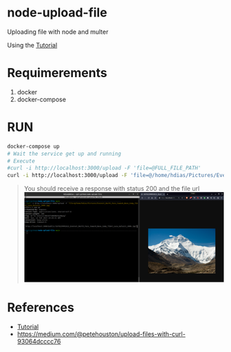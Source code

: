 # node-upload-file
Uploading file with node and multer

Using the [Tutorial](https://www.youtube.com/watch?v=o5JoNi8z6q0)

# Requimerements
1. docker
2. docker-compose

# RUN
```sh
docker-compose up
# Wait the service get up and running
# Execute
#curl -i http://localhost:3000/upload -F 'file=@FULL_FILE_PATH'
curl -i http://localhost:3000/upload -F 'file=@/home/hdias/Pictures/Everest_North_Face_toward_Base_Camp_Tibet_Luca_Galuzzi_2006.jpg'
```
> You should receive a response with status 200 and the file url
> ![screenshot01](docs/screenshots/screenshot__01.png)

# References
* [Tutorial](https://www.youtube.com/watch?v=o5JoNi8z6q0)
* https://medium.com/@petehouston/upload-files-with-curl-93064dcccc76